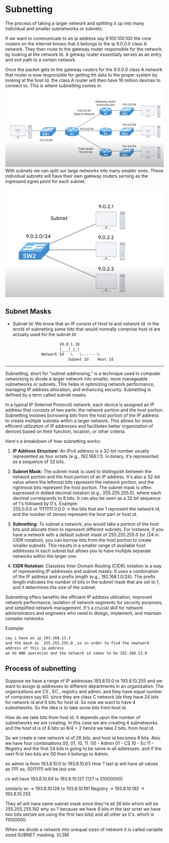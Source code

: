 # Subnetting

The process of taking a larger network and splitting it up into many individual and smaller subnetworks or subnets.

If we want to communicate to an ip address say 9.100.100.100 the core routers on the internet knows that it belongs to the ip 9.0.0.0 class A network. They then route to the gateway router responsible for the network by looking at the network Id. A getway router essentially serves as an entry and exit path to a certain network. 

Once the packet gets to the gateway routers for the 9.0.0.0 class A network that router is now responsible for getting tht data to the proper system by looking at the host Id. the class A router will then have 16 million devices to connect to. This is where subnetting comes in.
![](../../../Images/Gateway%20Router.png)
With subnets we can split our large networks into many smaller ones. These individual subnets will have their own gateway routers serving as the ingresand egres point for each subnet. 

![](../../../Images/Subnet.png)

## Subnet Masks

- Subnet Id: We know that an IP consist of Host Id and network Id. In the world of subnetting some bits that would normally comprise host id are actually used for the subnet Id 
```
                        10.0.1.10
                        |___|_|_|
                Network Id   \   \-------\
                            Subnet Id    Host Id
```
---
Subnetting, short for "subnet addressing," is a technique used in computer networking to divide a larger network into smaller, more manageable subnetworks or subnets. This helps in optimizing network performance, managing IP address allocation, and enhancing security. Subnetting is defined by a term called subnet masks. 

In a typical IP (Internet Protocol) network, each device is assigned an IP address that consists of two parts: the network portion and the host portion. Subnetting involves borrowing bits from the host portion of the IP address to create multiple subnets within a larger network. This allows for more efficient utilization of IP addresses and facilitates better organization of devices based on their function, location, or other criteria.

Here's a breakdown of how subnetting works:

1. **IP Address Structure:** An IPv4 address is a 32-bit number usually represented as four octets (e.g., 192.168.1.1). In binary, it's represented as a sequence of 32 bits.

2. **Subnet Mask:** The subnet mask is used to distinguish between the network portion and the host portion of an IP address. It's also a 32-bit value where the leftmost bits represent the network portion, and the rightmost bits represent the host portion. The subnet mask is often expressed in dotted decimal notation (e.g., 255.255.255.0), where each decimal corresponds to 8 bits. It can also be seen as a 32 bit sequence of 1's followed by 0's. 
Example:  
255.0.0.0 or 11111111.0.0.0 -> the bits that are 1 represent the network id, and the number of zeroes represent the host part or host id. 

3. **Subnetting:** To subnet a network, you would take a portion of the host bits and allocate them to represent different subnets. For instance, if you have a network with a default subnet mask of 255.255.255.0 (or /24 in CIDR notation), you can borrow bits from the host portion to create smaller subnets. This results in a smaller range of available host addresses in each subnet but allows you to have multiple separate networks within the larger one.

4. **CIDR Notation:** Classless Inter-Domain Routing (CIDR) notation is a way of representing IP addresses and subnet masks. It uses a combination of the IP address and a prefix length (e.g., 192.168.1.0/24). The prefix length indicates the number of bits in the subnet mask that are set to 1, and it determines the size of the subnet.

Subnetting offers benefits like efficient IP address utilization, improved network performance, isolation of network segments for security purposes, and simplified network management. It's a crucial skill for network administrators and engineers who need to design, implement, and maintain complex networks.


Example: 
```
say i have an ip 193.168.13.3
and the mask as  255.255.255.0 ,so in order to find the newtwork address of this ip address
we do AND operation and the network id comes to be 192.168.13.0
```

## Process of subnetting 
Suppose we have a range of IP addresses 193.8.10.0 to 193.8.10.255 and we want to assign ip addresses to different departments in an organization. 
The organizations are CS , EC , registry and admin. and they have equal number of computers say 60. 
since they are class C network Ids they have 24 bits for network id and 8 bits for host id. So now we want to have 4 subnetworks. So the idea is to take some bits from host id. 

How do we take bits from host id. It depends upon the number of subnetworks we are creating. 
In this case we are creating 4 subnetworks. and the host id is of 8 bits so 8/4 = 2 hence we take 2 bits. from host id. 

So we create a new network id of 26 bits. and host id becomes 6 bits. 
Also we have four combinations 00, 01, 10, 11.
00 - Admin 
01 - CS
10 - Ec
11 - Registry 
and the first 24 bits is going to be same in all addresses. and if the next first two bits are 00 then it belongs to Admin. 

so admin is from 193.8.10.0 to 193.8.10.63 
How ?  last ip will have all values as 1111 so, 00111111 will be last one. 

cs will have 193.8.10.64 to 193.8.10.127 (127 is 01000000)

similarly ec -> 193.8.10.128 to 193.8.10.191
Registry -> 193.8.10.192 -> 193.8.10.255
 
They all will have same subnet mask since they're all 26 bits which will be 255.255.255.192 why so ? because we have 8 bits in the last octet we have two bits set(we are using the first two bits) and all other as 0's. which is 11000000. 

When we divide a network into unequal sizes of network it is called variable sized SUBNET masking. VLSM